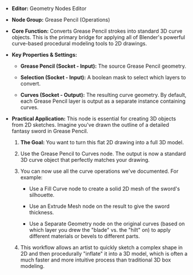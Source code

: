 - **Editor:** Geometry Nodes Editor
    
- **Node Group:** Grease Pencil (Operations)
    
- **Core Function:** Converts Grease Pencil strokes into standard 3D curve objects. This is the primary bridge for applying all of Blender's powerful curve-based procedural modeling tools to 2D drawings.
    
- **Key Properties & Settings:**
    
    - **Grease Pencil (Socket - Input):** The source Grease Pencil geometry.
        
    - **Selection (Socket - Input):** A boolean mask to select which layers to convert.
        
    - **Curves (Socket - Output):** The resulting curve geometry. By default, each Grease Pencil layer is output as a separate instance containing curves.
        
- **Practical Application:** This node is essential for creating 3D objects from 2D sketches. Imagine you've drawn the outline of a detailed fantasy sword in Grease Pencil.
    
    1. **The Goal:** You want to turn this flat 2D drawing into a full 3D model.
        
    2. Use the Grease Pencil to Curves node. The output is now a standard 3D curve object that perfectly matches your drawing.
        
    3. You can now use all the curve operations we've documented. For example:
        
        - Use a Fill Curve node to create a solid 2D mesh of the sword's silhouette.
            
        - Use an Extrude Mesh node on the result to give the sword thickness.
            
        - Use a Separate Geometry node on the original curves (based on which layer you drew the "blade" vs. the "hilt" on) to apply different materials or bevels to different parts.
            
    4. This workflow allows an artist to quickly sketch a complex shape in 2D and then procedurally "inflate" it into a 3D model, which is often a much faster and more intuitive process than traditional 3D box modeling.